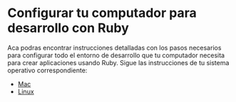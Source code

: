 # Configurar tu computador para desarrollo con Ruby

Aca podras encontrar instrucciones detalladas con los pasos necesarios para configurar todo el entorno de desarrollo que tu computador necesita para crear aplicaciones usando Ruby. Sigue las instrucciones de tu sistema operativo correspondiente:

- [Mac](./mac.md)
- [Linux](./linux.md)

